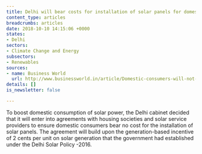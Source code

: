 ```yaml
---
title: Delhi will bear costs for installation of solar panels for domestic consumers
content_type: articles
breadcrumbs: articles
date: 2018-10-10 14:15:06 +0000
states:
- Delhi
sectors:
- Climate Change and Energy
subsectors:
- Renewables
sources:
- name: Business World
  url: http://www.businessworld.in/article/Domestic-consumers-will-not-have-to-bear-cost-of-installation-of-solar-panels-Delhi-govt/26-09-2018-160827/
details: []
is_newsletter: false

---
```

To boost domestic consumption of solar power, the Delhi cabinet decided that it will enter into agreements with housing societies and solar service providers to ensure domestic consumers bear no cost for the installation of solar panels. The agreement will build upon the generation-based incentive of 2 cents per unit on solar generation that the government had established under the Delhi Solar Policy -2016.     
